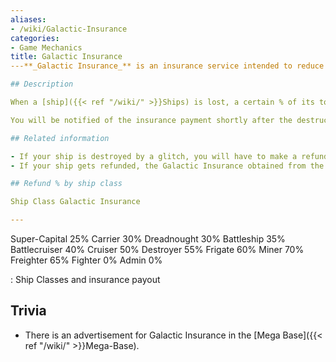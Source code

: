 ```yaml
---
aliases:
- /wiki/Galactic-Insurance
categories:
- Game Mechanics
title: Galactic Insurance
---**_Galactic Insurance_** is an insurance service intended to reduce the losses of [losing a ship,]({{< ref "/wiki/" >}}Ship-Loss) added in update .54?

## Description

When a [ship]({{< ref "/wiki/" >}}Ships) is lost, a certain % of its total cost (material cost + manufacturing cost) will be refunded to the player, depending on the class of the ship.

You will be notified of the insurance payment shortly after the destruction of your [ship]({{< ref "/wiki/" >}}Ships) in the chat as a server message.

## Related information 

- If your ship is destroyed by a glitch, you will have to make a refund request in the [Official Galaxy Discord](https://discord.com/invite/robloxgalaxy) via the #refund-request channel or via a ticket in the [Galaxy Support Discord](https://discord.com/invite/ShWshkhYhZ). To have a chance of getting your ship refunded you would need to be recording. It is recommend to record as early as possible to increase chances of you getting refunded.
- If your ship gets refunded, the Galactic Insurance obtained from the ship's death will be removed. If the user does not have enough credits, [dept tokens]({{< ref "/wiki/" >}}Debt-Token) will be added to their inventory.

## Refund % by ship class 

Ship Class Galactic Insurance

---
```


Super-Capital 25% Carrier 30% Dreadnought 30% Battleship 35% Battlecruiser 40% Cruiser 50% Destroyer 55% Frigate 60% Miner 70% Freighter 65% Fighter 0% Admin 0%

: Ship Classes and insurance payout

## Trivia

- There is an advertisement for Galactic Insurance in the [Mega Base]({{< ref "/wiki/" >}}Mega-Base).
